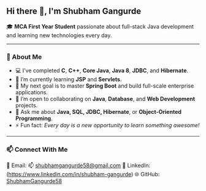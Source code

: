 ## Hi there 👋, I'm Shubham Gangurde  

🎓 **MCA First Year Student** passionate about full-stack Java development and learning new technologies every day.  

---

### 🌱 About Me  
- 💻 I’ve completed **C**, **C++**, **Core Java**, **Java 8**, **JDBC**, and **Hibernate**.  
- 🚀 I’m currently learning **JSP** and **Servlets**.  
- 🎯 My next goal is to master **Spring Boot** and build full-scale enterprise applications.  
- 🤝 I’m open to collaborating on **Java**, **Database**, and **Web Development** projects.  
- 💬 Ask me about **Java, SQL, JDBC, Hibernate**, or **Object-Oriented Programming**.  
- ⚡ Fun fact: *Every day is a new opportunity to learn something awesome!*  

---

### 📫 Connect With Me  
📧 Email: 📫 [shubhamgangurde58@gmail.com](mailto:shubhamgangurde58@gmail.com)
💼 LinkedIn: (https://www.linkedin.com/in/shubham-gangurde) 
🌐 GitHub: [ShubhamGangurde58]([https://github.com/shubhamgangurde58])  

